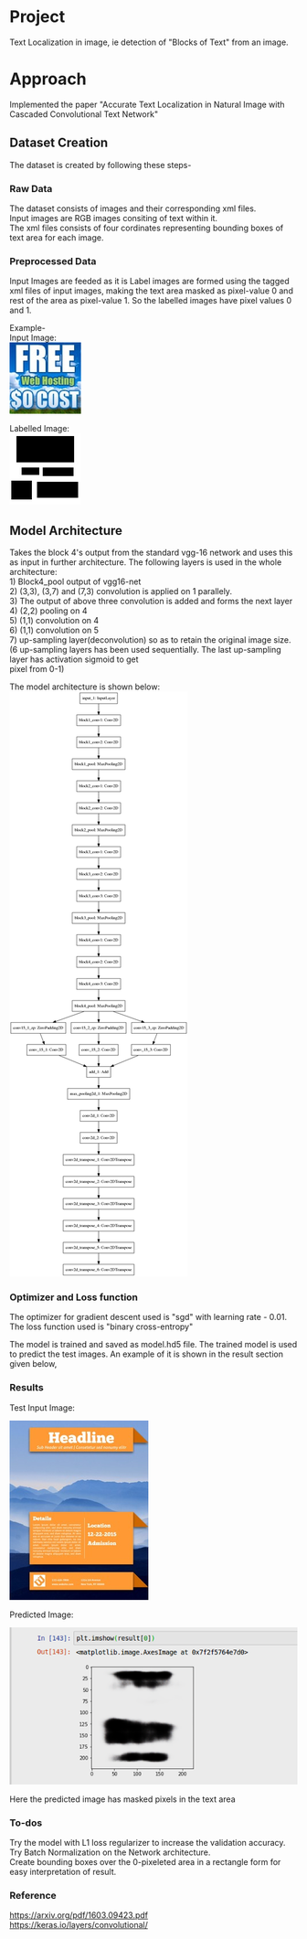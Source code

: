 # Project
Text Localization in image, ie detection of "Blocks of Text" from an image.

# Approach
Implemented the paper "Accurate Text Localization in Natural Image with Cascaded Convolutional Text Network"

## Dataset Creation

The dataset is created by following these steps-  

### Raw Data
The dataset consists of images and their corresponding xml files. <br>
Input images are RGB images consiting of text within it. <br>
The xml files consists of four cordinates representing bounding boxes of text area for each image. <br>
    
### Preprocessed Data
Input Images are feeded as it is
Label images are formed using the tagged xml files of input images, making the text area masked as pixel-value 0 and <br>
rest of the area as pixel-value 1. So the labelled images have pixel values 0 and 1.
    
Example- <br>
Input Image: <br>
![alt text](https://github.com/apekshapriya/Text-Localization-in-Image/blob/master/img_input.jpg)
    
Labelled Image: <br>
![alt text](https://github.com/apekshapriya/Text-Localization-in-Image/blob/master/img_11.jpg)
   
## Model Architecture
Takes the block 4's output from the standard vgg-16 network and uses this as
input in further architecture. The following layers is used in the whole architecture:<br>
    1) Block4_pool output of vgg16-net<br>
    2) (3,3), (3,7) and (7,3) convolution is applied on 1 parallely.<br>
    3) The output of above three convolution is added and forms the next layer<br>
    4) (2,2) pooling on 4<br>
    5) (1,1) convolution on 4<br>
    6) (1,1) convolution on 5<br>
    7) up-sampling layer(deconvolution) so as to retain the original image size.<br>
        (6 up-sampling layers has been used sequentially. The last up-sampling layer has activation sigmoid to get<br>
        pixel from 0-1)<br>

The model architecture is shown below:<br>
    ![alt text](https://github.com/apekshapriya/Text-Localization-in-Image/blob/master/model.png)
    
### Optimizer and Loss function
    
The optimizer for gradient descent used is "sgd" with learning rate - 0.01. The loss function used is "binary cross-entropy"

The model is trained and saved as model.hd5 file. The trained model is used to predict the test images. An example of it is shown in the result section given below, <br>

### Results

Test Input Image:<br>

![alt text](https://github.com/apekshapriya/Text-Localization-in-Image/blob/master/test_img.jpeg)

Predicted Image: <br>

![alt text](https://github.com/apekshapriya/Text-Localization-in-Image/blob/master/result_img.png)

Here the predicted image has masked pixels in the text area

### To-dos

Try the model with L1 loss regularizer to increase the validation accuracy.<br>
Try Batch Normalization on the Network architecture.<br>
Create bounding boxes over the 0-pixeleted area in a rectangle form for easy interpretation of result.<br>

### Reference
https://arxiv.org/pdf/1603.09423.pdf<br>
https://keras.io/layers/convolutional/
